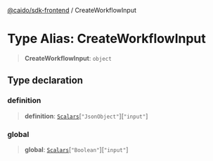 [@caido/sdk-frontend](../index.md) / CreateWorkflowInput

# Type Alias: CreateWorkflowInput

> **CreateWorkflowInput**: `object`

## Type declaration

### definition

> **definition**: [`Scalars`](Scalars.md)\[`"JsonObject"`\]\[`"input"`\]

### global

> **global**: [`Scalars`](Scalars.md)\[`"Boolean"`\]\[`"input"`\]
